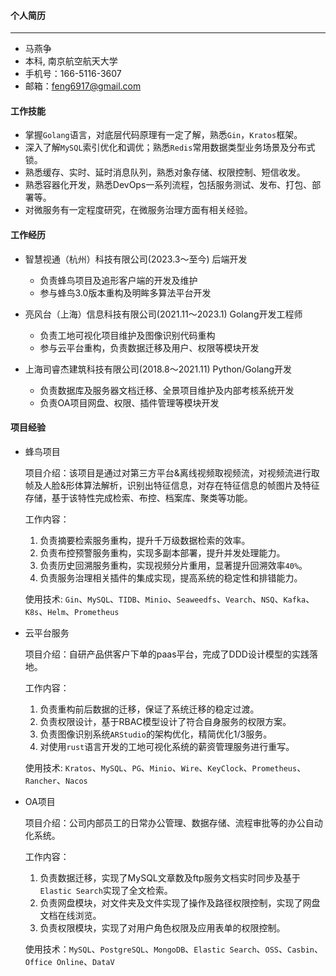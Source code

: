 #### 个人简历

---

- 马燕争
- 本科, 南京航空航天大学
- 手机号：166-5116-3607
- 邮箱：<feng6917@gmail.com>

#### 工作技能

- 掌握`Golang`语言，对底层代码原理有一定了解，熟悉`Gin`，`Kratos`框架。
- 深入了解`MySQL`索引优化和调优；熟悉`Redis`常用数据类型业务场景及分布式锁。
- 熟悉缓存、实时、延时消息队列，熟悉对象存储、权限控制、短信收发。
- 熟悉容器化开发，熟悉DevOps一系列流程，包括服务测试、发布、打包、部署等。
- 对微服务有一定程度研究，在微服务治理方面有相关经验。

#### 工作经历

- 智慧视通（杭州）科技有限公司(2023.3～至今) 后端开发
  - 负责蜂鸟项目及追形客户端的开发及维护
  - 参与蜂鸟3.0版本重构及明眸多算法平台开发

- 亮风台（上海）信息科技有限公司(2021.11～2023.1) Golang开发工程师
  - 负责工地可视化项目维护及图像识别代码重构
  - 参与云平台重构，负责数据迁移及用户、权限等模块开发  
  
- 上海司睿杰建筑科技有限公司(2018.8～2021.11) Python/Golang开发
  - 负责数据库及服务器文档迁移、全景项目维护及内部考核系统开发
  - 负责OA项目网盘、权限、插件管理等模块开发

#### 项目经验

- 蜂鸟项目

  项目介绍：该项目是通过对第三方平台&离线视频取视频流，对视频流进行取帧及人脸&形体算法解析，识别出特征信息，对存在特征信息的帧图片及特征存储，基于该特性完成检索、布控、档案库、聚类等功能。

  工作内容：
  1. 负责摘要检索服务重构，提升千万级数据检索的效率。
  2. 负责布控预警服务重构，实现多副本部署，提升并发处理能力。
  3. 负责历史回溯服务重构，实现视频分片重用，显著提升回溯效率`40%`。
  4. 负责服务治理相关插件的集成实现，提高系统的稳定性和排错能力。

  使用技术: `Gin`、`MySQL`、`TIDB`、`Minio`、`Seaweedfs`、`Vearch`、`NSQ`、`Kafka`、`K8s`、`Helm`、`Prometheus`

- 云平台服务

  项目介绍：自研产品供客户下单的paas平台，完成了DDD设计模型的实践落地。
  
  工作内容：
  1. 负责重构前后数据的迁移，保证了系统迁移的稳定过渡。
  2. 负责权限设计，基于RBAC模型设计了符合自身服务的权限方案。
  3. 负责图像识别系统`ARStudio`的架构优化，精简优化1/3服务。
  4. 对使用`rust`语言开发的工地可视化系统的薪资管理服务进行重写。

  使用技术: `Kratos`、`MySQL`、`PG`、`Minio`、`Wire`、`KeyClock`、`Prometheus`、`Rancher`、`Nacos`

- OA项目

  项目介绍：公司内部员工的日常办公管理、数据存储、流程审批等的办公自动化系统。
  
  工作内容：
  1. 负责数据迁移，实现了MySQL文章数及ftp服务文档实时同步及基于`Elastic Search`实现了全文检索。
  2. 负责网盘模块，对文件夹及文件实现了操作及路径权限控制，实现了网盘文档在线浏览。
  3. 负责权限模块，实现了对用户角色权限及应用表单的权限控制。
  
  使用技术：`MySQL`、`PostgreSQL`、`MongoDB`、`Elastic Search`、`OSS`、`Casbin`、`Office Online`、`DataV`
